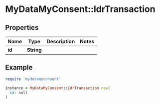 # MyDataMyConsent::IdrTransaction

## Properties

| Name | Type | Description | Notes |
| ---- | ---- | ----------- | ----- |
| **id** | **String** |  |  |

## Example

```ruby
require 'mydatamyconsent'

instance = MyDataMyConsent::IdrTransaction.new(
  id: null
)
```

